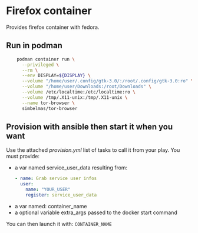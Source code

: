 # Firefox container
Provides firefox container with fedora.

## Run in podman
```bash 
    podman container run \
      --privileged \
      --rm \
      --env DISPLAY=${DISPLAY} \
      --volume "/home/user/.config/gtk-3.0/:/root/.config/gtk-3.0:ro" \
      --volume "/home/user/Downloads:/root/Downloads" \
      --volume /etc/localtime:/etc/localtime:ro \
      --volume /tmp/.X11-unix:/tmp/.X11-unix \
      --name tor-browser \
      simbelmas/tor-browser
  ```
## Provision with ansible then start it when you want
Use the attached *provision.yml* list of tasks to call it from your play.
You must provide:
* a var named service_user_data resulting from:
  ```yaml
  - name: Grab service user infos
    user:
      name: "YOUR_USER"
      register: service_user_data
  ```
 * a var named: container_name 
 * a optional variable extra_args passed to the docker start command

You can then launch it with: `CONTAINER_NAME`

